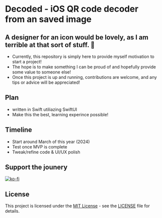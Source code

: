# Decoded - iOS QR code decoder from an saved image
## A designer for an icon would be lovely, as I am terrible at that sort of stuff. 💩
- Currently, this repository is simply here to provide myself motivation to start a project!
- The hope is to make something I can be proud of and hopefully provide some value to someone else!
- Once this project is up and running, contributions are welcome, and any tips or advice will be appreciated!

## Plan
- written in Swift utiliazing SwiftUI
- Make this the best, learning experince possible!

## Timeline 
- Start around March of this year (2024)
- Test once MVP is complete
- Tweak/refine code & UI/UX polish

## Support the jounery 
[![ko-fi](https://ko-fi.com/img/githubbutton_sm.svg)](https://ko-fi.com/G2G2TGT2Q)

## License

This project is licensed under the [MIT License](LICENSE) - see the [LICENSE](LICENSE) file for details.

